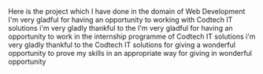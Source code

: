 Here is the project which I have done in the domain of Web Development
I'm very gladful for having an opportunity to working with Codtech IT solutions i'm very gladly thankful to the I'm very gladful for having an opportunity to work in the internship programme of Codtech IT solutions i'm very gladly thankful to the Codtech IT solutions for giving a wonderful opportunity to prove  my skills in an appropriate way for giving in wonderful opportunity 
